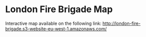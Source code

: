 ﻿# London Fire Brigade Map
 Interactive map available on the following link: 
 http://london-fire-brigade.s3-website-eu-west-1.amazonaws.com/
